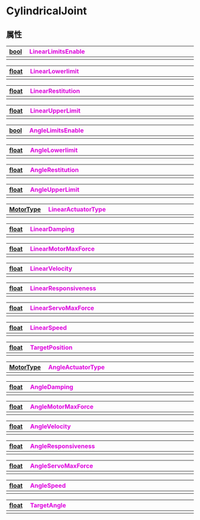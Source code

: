 # CylindricalJoint

## 属性

|<div style="width:700px">[bool](/Api/DataType/Bool.md) &emsp;<font color="dd00dd">LinearLimitsEnable</font></div>|
|:---|
||

|<div style="width:700px">[float](/Api/DataType/Number.md) &emsp;<font color="dd00dd">LinearLowerlimit</font></div>|
|:---|
||

|<div style="width:700px">[float](/Api/DataType/Number.md) &emsp;<font color="dd00dd">LinearRestitution</font></div>|
|:---|
||

|<div style="width:700px">[float](/Api/DataType/Number.md) &emsp;<font color="dd00dd">LinearUpperLimit</font></div>|
|:---|
||

|<div style="width:700px">[bool](/Api/DataType/Bool.md) &emsp;<font color="dd00dd">AngleLimitsEnable</font></div>|
|:---|
||

|<div style="width:700px">[float](/Api/DataType/Number.md) &emsp;<font color="dd00dd">AngleLowerlimit</font></div>|
|:---|
||

|<div style="width:700px">[float](/Api/DataType/Number.md) &emsp;<font color="dd00dd">AngleRestitution</font></div>|
|:---|
||

|<div style="width:700px">[float](/Api/DataType/Number.md) &emsp;<font color="dd00dd">AngleUpperLimit</font></div>|
|:---|
||

|<div style="width:700px">[MotorType](/Api/Enums/MotorType.md) &emsp;<font color="dd00dd">LinearActuatorType</font></div>|
|:---|
||

|<div style="width:700px">[float](/Api/DataType/Number.md) &emsp;<font color="dd00dd">LinearDamping</font></div>|
|:---|
||

|<div style="width:700px">[float](/Api/DataType/Number.md) &emsp;<font color="dd00dd">LinearMotorMaxForce</font></div>|
|:---|
||

|<div style="width:700px">[float](/Api/DataType/Number.md) &emsp;<font color="dd00dd">LinearVelocity</font></div>|
|:---|
||

|<div style="width:700px">[float](/Api/DataType/Number.md) &emsp;<font color="dd00dd">LinearResponsiveness</font></div>|
|:---|
||

|<div style="width:700px">[float](/Api/DataType/Number.md) &emsp;<font color="dd00dd">LinearServoMaxForce</font></div>|
|:---|
||

|<div style="width:700px">[float](/Api/DataType/Number.md) &emsp;<font color="dd00dd">LinearSpeed</font></div>|
|:---|
||

|<div style="width:700px">[float](/Api/DataType/Number.md) &emsp;<font color="dd00dd">TargetPosition</font></div>|
|:---|
||

|<div style="width:700px">[MotorType](/Api/Enums/MotorType.md) &emsp;<font color="dd00dd">AngleActuatorType</font></div>|
|:---|
||

|<div style="width:700px">[float](/Api/DataType/Number.md) &emsp;<font color="dd00dd">AngleDamping</font></div>|
|:---|
||

|<div style="width:700px">[float](/Api/DataType/Number.md) &emsp;<font color="dd00dd">AngleMotorMaxForce</font></div>|
|:---|
||

|<div style="width:700px">[float](/Api/DataType/Number.md) &emsp;<font color="dd00dd">AngleVelocity</font></div>|
|:---|
||

|<div style="width:700px">[float](/Api/DataType/Number.md) &emsp;<font color="dd00dd">AngleResponsiveness</font></div>|
|:---|
||

|<div style="width:700px">[float](/Api/DataType/Number.md) &emsp;<font color="dd00dd">AngleServoMaxForce</font></div>|
|:---|
||

|<div style="width:700px">[float](/Api/DataType/Number.md) &emsp;<font color="dd00dd">AngleSpeed</font></div>|
|:---|
||

|<div style="width:700px">[float](/Api/DataType/Number.md) &emsp;<font color="dd00dd">TargetAngle</font></div>|
|:---|
||

